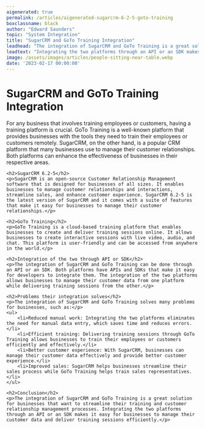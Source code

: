 ```yaml
---
aigenerated: true
permalink: /articles/aigenerated-sugarcrm-6-2-5-goto-training
boxclassname: black
author: "Edward Saunders"
topic: "System Integration"
title: "SugarCRM and GoTo Training Integration"
leadhead: "The integration of SugarCRM and GoTo Training is a great solution for businesses that want to streamline their training and customer relationship management processes"
leadtext: "Integrating the two platforms through an API or an SDK makes it easy for businesses to manage their customer data and deliver training sessions efficiently."
image: /assets/images/articles/people-sitting-near-table.webp
date: '2023-02-17 00:00:00'
---
```

<div class="arttext">	<h1>SugarCRM and GoTo Training Integration</h1>
	<p>For any business that involves training employees or customers, having a training platform is crucial. GoTo Training is a well-known platform that provides businesses with the tools they need to train their employees or customers remotely. SugarCRM, on the other hand, is a popular CRM platform that many businesses use to manage their customer relationships. Both platforms can enhance the effectiveness of businesses in their respective areas.</p>

	<h2>SugarCRM 6.2-5</h2>
	<p>SugarCRM is an open-source Customer Relationship Management software that is designed for businesses of all sizes. It enables businesses to manage customer relationships and interactions, streamline sales, and enhance customer experience. SugarCRM 6.2-5 is the latest version of SugarCRM and it comes with a suite of features that make it easy for businesses to manage their customer relationships.</p>

	<h2>GoTo Training</h2>
	<p>GoTo Training is a cloud-based training platform that enables businesses to create and deliver training sessions online. It allows businesses to create interactive sessions with live video, audio, and chat. This platform is user-friendly and can be accessed from anywhere in the world.</p>

	<h2>Integration of the two through API or SDK</h2>
	<p>The integration of SugarCRM and GoTo Training can be done through an API or an SDK. Both platforms have APIs and SDKs that make it easy for developers to integrate them. The integration of the two platforms allows businesses to manage their customer data from one platform while delivering training sessions from the other.</p>

	<h2>Problems their integration solves</h2>
	<p>The integration of SugarCRM and GoTo Training solves many problems for businesses, such as:</p>
	<ul>
		<li>Reduced manual work: Integrating the two platforms eliminates the need for manual data entry, which saves time and reduces errors.</li>
		<li>Efficient training: Delivering training sessions through GoTo Training allows businesses to train their employees or customers efficiently and effectively.</li>
		<li>Better customer experience: With SugarCRM, businesses can manage their customer data effectively and provide better customer experience.</li>
		<li>Improved sales: SugarCRM helps businesses streamline their sales process while GoTo Training helps train sales representatives.</li>
	</ul>

	<h2>Conclusion</h2>
	<p>The integration of SugarCRM and GoTo Training is a great solution for businesses that want to streamline their training and customer relationship management processes. Integrating the two platforms through an API or an SDK makes it easy for businesses to manage their customer data and deliver training sessions efficiently.</p>
</div>